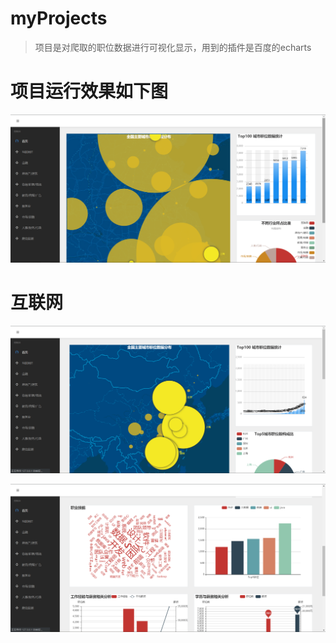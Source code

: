 # myProjects
> 项目是对爬取的职位数据进行可视化显示，用到的插件是百度的echarts

# 项目运行效果如下图

![image](https://github.com/Chauncey2/images/blob/master/index.png)

# 互联网
![image](https://github.com/Chauncey2/images/blob/master/IT0.png)

![image](https://github.com/Chauncey2/images/blob/master/IT.png)
